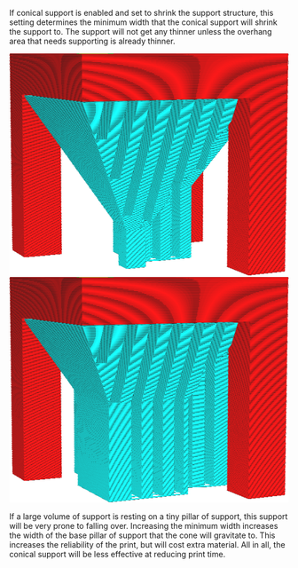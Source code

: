 If conical support is enabled and set to shrink the support structure, this setting determines the minimum width that the conical support will shrink the support to. The support will not get any thinner unless the overhang area that needs supporting is already thinner.

![A minimum width of 5mm](../images/support_conical_enabled.png)
![A minimum width of 20mm](../images/support_conical_min_width_20.png)

If a large volume of support is resting on a tiny pillar of support, this support will be very prone to falling over. Increasing the minimum width increases the width of the base pillar of support that the cone will gravitate to. This increases the reliability of the print, but will cost extra material. All in all, the conical support will be less effective at reducing print time.